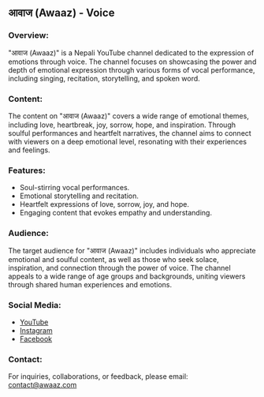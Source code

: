 ## आवाज (Awaaz) - Voice

### Overview:
"आवाज (Awaaz)" is a Nepali YouTube channel dedicated to the expression of emotions through voice. The channel focuses on showcasing the power and depth of emotional expression through various forms of vocal performance, including singing, recitation, storytelling, and spoken word.

### Content:
The content on "आवाज (Awaaz)" covers a wide range of emotional themes, including love, heartbreak, joy, sorrow, hope, and inspiration. Through soulful performances and heartfelt narratives, the channel aims to connect with viewers on a deep emotional level, resonating with their experiences and feelings.

### Features:
- Soul-stirring vocal performances.
- Emotional storytelling and recitation.
- Heartfelt expressions of love, sorrow, joy, and hope.
- Engaging content that evokes empathy and understanding.

### Audience:
The target audience for "आवाज (Awaaz)" includes individuals who appreciate emotional and soulful content, as well as those who seek solace, inspiration, and connection through the power of voice. The channel appeals to a wide range of age groups and backgrounds, uniting viewers through shared human experiences and emotions.

### Social Media:
- [YouTube](https://www.youtube.com/awaaznepal)
- [Instagram](https://www.instagram.com/awaaznepal/)
- [Facebook](https://www.facebook.com/awaaznepal)

### Contact:
For inquiries, collaborations, or feedback, please email: contact@awaaz.com

